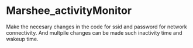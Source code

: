 # Marshee_activityMonitor

Make the necesary changes in the code for ssid and password for network connectivity.
And multpile changes can be made such inactivity time and wakeup time.
